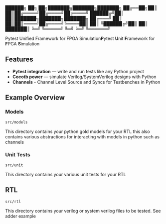 ██████╗ ██╗   ██╗███████╗███████╗███████╗
██╔══██╗██║   ██║██╔════╝██╔════╝██╔════╝
██████╔╝██║   ██║███████╗███████╗███████╗
██╔═══╝ ██║   ██║██║════╝██╔════╝╚════██║
██║     ╚██████╔╝██║     ██║     ███████║
╚═╝      ╚═════╝ ╚═╝     ╚═╝     ╚══════╝

Pytest Unified Framework for FPGA Simulation**P**ytest **U**nit **F**ramework for **F**PGA **S**imulation  

## Features
- **Pytest integration** — write and run tests like any Python project
- **Cocotb power** — simulate Verilog/SystemVerilog designs with Python
- **Channels** - Channel Level Source and Syncs for Testbenches in Python

## Example Overview

### Models
``` shell
src/models
```
This directory contains your python gold models for your RTL this also contains various abstractions for interacting with models in python such as channels

### Unit Tests
``` shell
src/unit
```
This directory contains your various unit tests for your RTL

## RTL
``` shell
src/rtl
```
This directory contains your verilog or system verilog files to be tested. See adder example  

